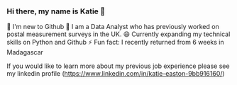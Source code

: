 ### Hi there, my name is Katie 👋

🌱 I'm new to Github 
🔭 I am a Data Analyst who has previously worked on postal measurement surveys in the UK. 
😄 Currently expanding my technical skills on Python and Github
⚡ Fun fact: I recently returned from 6 weeks in Madagascar

If you would like to learn more about my previous job experience please see my linkedin profile (https://www.linkedin.com/in/katie-easton-9bb916160/) 

<!--
**Eastonkatie/Eastonkatie** is a ✨ _special_ ✨ repository because its `README.md` (this file) appears on your GitHub profile.

Here are some ideas to get you started:

- 🔭 I’m currently working on ...
- 🌱 I’m currently learning ...
- 👯 I’m looking to collaborate on ...
- 🤔 I’m looking for help with ...
- 💬 Ask me about ...
- 📫 How to reach me: ...
- 😄 Pronouns: ...
- ⚡ Fun fact: ...
-->
